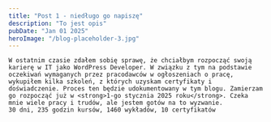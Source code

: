 ```yaml
---
title: "Post 1 - niedługo go napiszę"
description: "To jest opis"
pubDate: "Jan 01 2025"
heroImage: "/blog-placeholder-3.jpg"
---
```


    W ostatnim czasie zdałem sobię sprawę, że chciałbym rozpocząć swoją karierę w IT jako WordPress Developer. W związku z tym na podstawie oczekiwań wymaganych przez pracodawców w ogłoszeniach o pracę, wykupiłem kilka szkoleń, z których uzyskam certyfikaty i doświadczenie. Proces ten będzie udokumentowany w tym blogu. Zamierzam go rozpocząć już w <strong>1-go stycznia 2025 roku</strong>. Czeka mnie wiele pracy i trudów, ale jestem gotów na to wyzwanie.
    30 dni, 235 godzin kursów, 1460 wykładów, 10 certyfikatów
